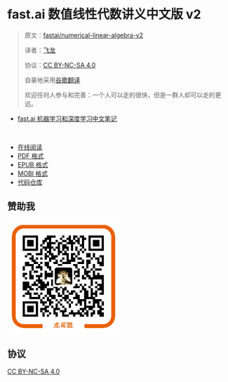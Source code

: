 # fast.ai 数值线性代数讲义中文版 v2

> 原文：[fastai/numerical-linear-algebra-v2](https://nbviewer.jupyter.org/github/fastai/numerical-linear-algebra-v2/tree/master/nbs/)
> 
> 译者：[飞龙](https://github.com/wizardforcel)
> 
> 协议：[CC BY-NC-SA 4.0](http://creativecommons.org/licenses/by-nc-sa/4.0/)
> 
> 自豪地采用[谷歌翻译](https://translate.google.cn/)
> 
> 欢迎任何人参与和完善：一个人可以走的很快，但是一群人却可以走的更远。

+   [fast.ai 机器学习和深度学习中文笔记](https://github.com/apachecn/fastai-ml-dl-notes-zh)

&zwj;

+ [在线阅读](https://www.gitbook.com/book/wizardforcel/fastai-num-linalg-v2/details)
+ [PDF 格式](https://www.gitbook.com/download/pdf/book/wizardforcel/fastai-num-linalg-v2)
+ [EPUB 格式](https://www.gitbook.com/download/epub/book/wizardforcel/fastai-num-linalg-v2)
+ [MOBI 格式](https://www.gitbook.com/download/mobi/book/wizardforcel/fastai-num-linalg-v2)
+ [代码仓库](https://github.com/apachecn/fastai-num-linalg-v2-zh)

## 赞助我

![](img/qr_alipay.png)

## 协议

[CC BY-NC-SA 4.0](http://creativecommons.org/licenses/by-nc-sa/4.0/)
